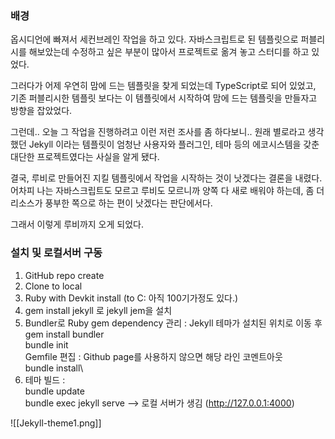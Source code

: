 
### 배경

옵시디언에 빠져서 세컨브레인 작업을 하고 있다.
자바스크립트로 된 템플릿으로 퍼블리시를 해보았는데 수정하고 싶은 부분이 많아서 프로젝트로 옮겨 놓고 스터디를 하고 있었다.

그러다가 어제 우연히 맘에 드는 템플릿을 찾게 되었는데 TypeScript로 되어 있었고, 기존 퍼블리시한 템플릿 보다는 이 템플릿에서 시작하여 맘에 드는 템플릿을 만들자고 방향을 잡았었다.

그런데.. 오늘 그 작업을 진행하려고 이런 저런 조사를 좀 하다보니..
원래 별로라고 생각했던 Jekyll 이라는 템플릿이 엄청난 사용자와 플러그인, 테마 등의 에코시스템을 갖춘 대단한 프로젝트였다는 사실을 알게 됐다.

결국, 루비로 만들어진 지킬 템플릿에서 작업을 시작하는 것이 낫겠다는 결론을 내렸다.  어차피 나는 자바스크립트도 모르고 루비도 모르니까 양쪽 다 새로 배워야 하는데, 좀 더 리소스가 풍부한 쪽으로 하는 편이 낫겠다는 판단에서다.

그래서 이렇게 루비까지 오게 되었다.



### 설치 및 로컬서버 구동

1. GitHub repo create 
2. Clone to local
3. Ruby with Devkit install (to C: 아직 100기가정도 있다.)
4. gem install jekyll 로 jekyll jem을 설치
5. Bundler로 Ruby gem dependency 관리 : Jekyll 테마가 설치된 위치로 이동 후 \
   gem install bundler\
   bundle init\
   Gemfile 편집 : Github page를 사용하지 않으면 해당 라인 코멘트아웃\
   bundle install\
 6. 테마 빌드 : \
    bundle update\
    bundle exec jekyll serve --> 로컬 서버가 생김 (http://127.0.0.1:4000) 

![[Jekyll-theme1.png]]